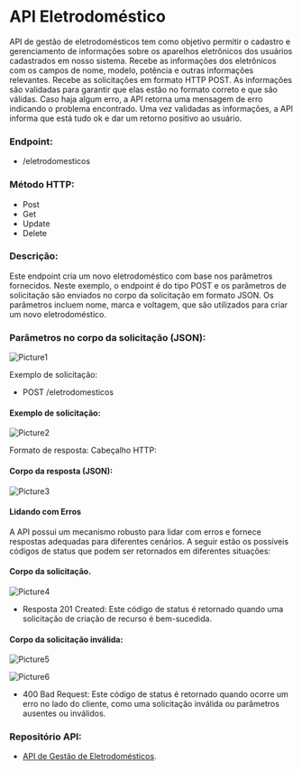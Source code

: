 # API Eletrodoméstico 


API de gestão de eletrodomésticos tem como objetivo permitir o cadastro e gerenciamento de informações sobre os aparelhos eletrônicos dos usuários cadastrados em nosso sistema.
Recebe as informações dos eletrônicos com os campos de nome, modelo, potência e outras informações relevantes.
Recebe as solicitações em formato HTTP POST.
As informações são validadas para garantir que elas estão no formato correto e que são válidas.
Caso haja algum erro, a API retorna uma mensagem de erro indicando o problema encontrado.
Uma vez validadas as informações, a API informa que está tudo ok e dar um retorno positivo ao usuário.



### Endpoint: 
- /eletrodomesticos
      
### Método HTTP:
- Post
- Get
- Update
- Delete

### Descrição:
Este endpoint cria um novo eletrodoméstico com base nos parâmetros fornecidos.
Neste exemplo, o endpoint é do tipo POST e os parâmetros de solicitação são enviados no corpo da solicitação em formato JSON. Os parâmetros incluem nome, marca e voltagem, que são utilizados para criar um novo eletrodoméstico.

### Parâmetros no corpo da solicitação (JSON):

![Picture1](https://s4.aconvert.com/convert/p3r68-cdx67/ai332-mzxrc.png)

Exemplo de solicitação:
- POST /eletrodomesticos

#### Exemplo de solicitação:

![Picture2](https://s4.aconvert.com/convert/p3r68-cdx67/am6uw-02oso.png)

Formato de resposta:
Cabeçalho HTTP:

#### Corpo da resposta (JSON):

![Picture3](https://s4.aconvert.com/convert/p3r68-cdx67/asnob-n6fjs.png)

#### Lidando com Erros

A API possui um mecanismo robusto para lidar com erros e fornece respostas adequadas para diferentes cenários. A seguir estão os possíveis códigos de status que podem ser retornados em diferentes situações:

#### Corpo da solicitação.

![Picture4](https://s4.aconvert.com/convert/p3r68-cdx67/a2nug-vji87.png)

- Resposta 201 Created: Este código de status é retornado quando uma solicitação de criação de recurso é bem-sucedida.

#### Corpo da solicitação inválida:

![Picture5](https://s4.aconvert.com/convert/p3r68-cdx67/ak4zd-gdvji.png)

![Picture6](https://s4.aconvert.com/convert/p3r68-cdx67/a9rml-iqlud.png)

- 400 Bad Request: Este código de status é retornado quando ocorre um erro no lado do cliente, como uma solicitação inválida ou parâmetros ausentes ou inválidos.

### Repositório API:
- [API de Gestão de Eletrodomésticos](https://github.com/WalaceLima/APIGestaodeEletrodomesticosPOSFIAP.git).

